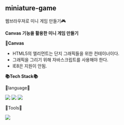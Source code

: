 ## miniature-game
웹브라우져로 미니 게임 만들기🎮

**Canvas 기능을 활용한 미니 게임 만들기**<br>

**🤔Canvas**<br>
- HTML5의 <canvas>엘리먼트는 단지 그래픽들을 위한 컨테이너이다.
- 그래픽을 그리기 위해 자바스크립트를 사용해야 한다.
- IE8은 지원이 안됨.

	
**📚Tech Stack📚**<br>

🎇language🎇

<div>
	<img src="https://img.shields.io/badge/JavaScript-F7DF1E?style=flat&logo=JavaScript&logoColor=white" />
	<img src="https://img.shields.io/badge/HTML5-E34F26?style=flat&logo=HTML5&logoColor=white" />
	<img src="https://img.shields.io/badge/CSS3-1572B6?style=flat&logo=CSS3&logoColor=white" />
</div>

🎇Tools🎇

<div>
	<img src="https://img.shields.io/badge/Visual Studio Code-007ACC?style=flat&logo=Visual Studio Code&logoColor=white" />
</div>

